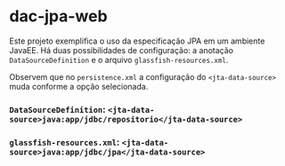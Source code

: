 # dac-jpa-web

Este projeto exemplifica o uso da especificação JPA em um ambiente JavaEE.
Há duas possibilidades de configuração: a anotação `DataSourceDefinition` e o arquivo `glassfish-resources.xml`.

Observem que no `persistence.xml` a configuração do `<jta-data-source>` muda conforme a opção selecionada.

### `DataSourceDefinition`: `<jta-data-source>java:app/jdbc/repositorio</jta-data-source>`
### `glassfish-resources.xml`: `<jta-data-source>java:app/jdbc/jpa</jta-data-source>`